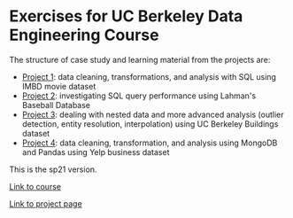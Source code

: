 # Exercises for UC Berkeley Data Engineering Course

The structure of case study and learning material from the projects are:
- [Project 1](./proj1/proj1.ipynb): data cleaning, transformations, and analysis with SQL using IMBD movie dataset
- [Project 2](./proj2/proj2.ipynb): investigating SQL query performance using Lahman's Baseball Database
- [Project 3](./proj3/proj3.ipynb): dealing with nested data and more advanced analysis (outlier detection, entity resolution, interpolation) using UC Berkeley Buildings dataset
- [Project 4](./proj4/Proj4.ipynb): data cleaning, transformation, and analysis using MongoDB and Pandas using Yelp business dataset

This is the sp21 version.

[Link to course](https://cal-data-eng.github.io/)

[Link to project page](https://github.com/cal-data-eng/sp21)

